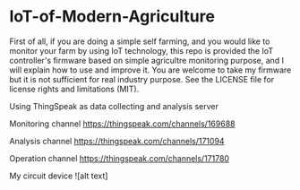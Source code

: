 # IoT-of-Modern-Agriculture

First of all, if you are doing a simple self farming, and you would like to monitor your farm by using IoT technology, this repo is provided the IoT controller's firmware based on simple agricultre monitoring purpose, and I will explain how to use and improve it.
You are welcome to take my firmware but it is not sufficient for real industry purpose. 
See the LICENSE file for license rights and limitations (MIT).



Using ThingSpeak as data collecting and analysis server

Monitoring channel
https://thingspeak.com/channels/169688

Analysis channel
https://thingspeak.com/channels/171094

Operation channel
https://thingspeak.com/channels/171780

My circuit device
![alt text]
